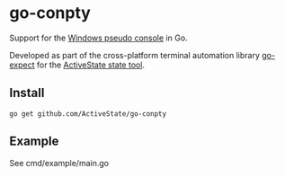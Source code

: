 # go-conpty

Support for the [Windows pseudo
console](https://devblogs.microsoft.com/commandline/windows-command-line-introducing-the-windows-pseudo-console-conpty/)
in Go.

Developed as part of the cross-platform terminal automation library
[go-expect](https://github.com/ActiveState/go-expect) for the [ActiveState
state tool](https://www.activestate.com/products/platform/state-tool/).

## Install

    go get github.com/ActiveState/go-conpty

## Example

See cmd/example/main.go
